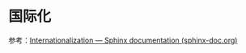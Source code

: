 # 国际化

参考：[Internationalization — Sphinx documentation (sphinx-doc.org)](https://www.sphinx-doc.org/zh_CN/master/usage/advanced/intl.html)
